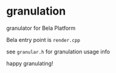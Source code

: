 # granulation
granulator for Bela Platform


Bela entry point is `render.cpp`

see `granular.h` for granulation usage info

happy granulating!
